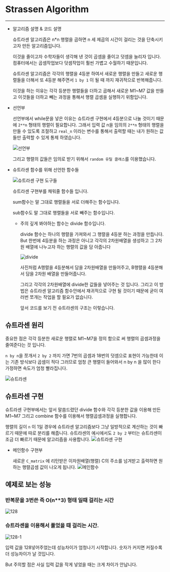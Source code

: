 # Strassen Algorithm
- - -
* 알고리즘 설명 & 코드 설명

  슈트라센 알고리즘은 n*n 행렬을 곱하면 n 세 제곱의 시간이 걸리는 것을 단축시키고자 만든 알고리즘입니다.
  
  
  이것을 줄이고자 수학자들이 생각해 낸 것이 곱셈을 줄이고 덧셈을 늘리자 입니다. 컴퓨터에서는 곱셈작업보다 덧셈작업이 훨씬 가볍고 수월하기 때문입니다.
  
  
  슈트라센 알고리즘은 각각의 행렬을 4등분 하여서 새로운 행렬을 만들고 새로운 행렬들을 더해서 또 4등분 해주면서 `1 by 1` 이 될 때 까지 재귀적으로 반복해줍니다.
  
  
  이것을 하는 이유는 각각 등분한 행렬들을 더하고 곱해서 새로운 M1~M7 값을 만들고 이것들을 더하고 빼는 과정을 통해서 행렬 곱셈을 실행하기 위함입니다.

  
* 선언부

   선언부에서 while문을 넣은 이유는 슈트라센 구현에서 4등분으로 나눌 것이기 때문에 `2**n` 형태의 행렬이 필요합니다. 그래서 입력 값 n을 임의의 `2**n` 형태의 행렬을 만들 수 있도록 조절하고      `real_n` 이라는 변수를 통해서 출력할 때는 내가 원하는 값들만 출력할 수 있게 통제 하였습니다.
   
   
   ![선언부](https://user-images.githubusercontent.com/80373000/116236140-a8dfb480-a799-11eb-9965-a55d6bcac0c6.JPG)
    

  그리고 행렬의 값들은 임의로 받기 위해서 `random 유틸 클래스`를 이용했습니다.
  
  
* 슈트라센 함수를 위해 선언한 함수들


  ![슈트라센 구현 도구들](https://user-images.githubusercontent.com/80373000/116202820-f77b5780-a775-11eb-861e-f871658377e1.JPG)
  
  
  슈트라센 구현부를 채워줄 함수들 입니다.
  
  
  sum함수는 말 그대로 행렬들을 서로 더해주는 함수입니다.
  
  
  sub함수도 말 그대로 행렬들을 서로 빼주는 함수입니다.
  
  
  * 주의 깊게 봐야하는 함수는 divide 함수입니다.
  
  
    divide 함수는 하나의 행렬을 가져와서 그 행렬을 4등분 하는 과정을 만듭니다. But 한번에 4등분을 하는 과정은 아니고 각각의 2차원배열을 생성하고 그 2차원 배열에 나누고자 하는 행렬의 값을 담     아줍니다
    
    
    ![divide](https://user-images.githubusercontent.com/80373000/116203637-da935400-a776-11eb-9627-02dd2f97ca77.JPG)

    
    사진처럼 A행렬을 4등분해서 담을 2차원배열을 만들어주고, B행렬을 4등분해서 담을 2차원 배열을 만들어줍니다.
    
    
    그리고 각각의 2차원배열에 divide한 값들을 넣어주는 것 입니다.
    그리고 이 방법은 슈트라센 알고리즘 함수안에서 재귀적으로 구현 될 것이기 때문에 굳이 여러번 쪼개는 작업을 할 필요가 없습니다.
    
    
    앞서 코드를 보기 전 슈트라센의 구조는 이렇습니다.
    
    
## 슈트라센 원리
   중요한 점은 각각 등분한 새로운 행렬로 M1~M7을 정의 함으로 써 행렬의 곱셈과정을 줄여준다는 것 입니다.
   
   
   `n by n`을 쪼개서 `2 by 2` 까지 가면 7번의 곱셈과 18번의 덧셈으로 표현이 가능한데 이는 기존 방식보다 곱셈이 적다 그러므로 엄청 큰 행렬이 들어와서 n by n 을 많이 한다 가정하면 속도가 엄청    빨라집니다.
   
   
   ![슈트라센](https://user-images.githubusercontent.com/80373000/116205565-d9fbbd00-a778-11eb-999b-6f8d46a524bc.JPG)
    
    
## 슈트라센 구현 
  슈트라센 구현부에서는 앞서 말씀드렸던 divide 함수와 각각 등분한 값을 이용해 만든 M1~M7 그리고 combine 함수를 이용해서 행렬곱셈과정을 실행합니다.
  
  
  행렬의 길이 `n` 이 1일 경우에 슈트라센 알고리즘보다 그냥 일방적으로 계산하는 것이 빠르기 때문에 따로 분리를 해줍니다.
  슈트라센의 예시에서도 `2 by 2` 부터는 슈트라센이 조금 더 빠르기 때문에 알고리즘을 사용합니다.
  ![슈트라센 구현](https://user-images.githubusercontent.com/80373000/116204302-9e142800-a777-11eb-8eda-3d0a2beef3ff.JPG)
  
  
  * 메인함수 구현부  
    
    새로운 `C_matrix` 에 리턴받은 이차원배열(행렬) C의 주소를 넘겨받고 출력하면 원하는 행렬곱셈 값이 나오게 됩니다.
    ![메인함수](https://user-images.githubusercontent.com/80373000/116206471-cbfa6c00-a779-11eb-97f5-96273405de08.JPG)


## 예제로 보는 성능

### 반복문을 3번쓴 즉 O(n**3) 형태 일때 걸리는 시간
![128](https://user-images.githubusercontent.com/80373000/116236997-aaf64300-a79a-11eb-9ed3-b68cc5e1b252.JPG)


### 슈트라센을 이용해서 풀었을 때 걸리는 시간.
![128-1](https://user-images.githubusercontent.com/80373000/116237003-ab8ed980-a79a-11eb-97b4-bae4e88fc101.JPG)


입력 값을 128넣어주었는데 성능차이가 엄청나기 시작합니다. 숫자가 커지면 커질수록 더 성능차이가 날 것입니다.


But 주의할 점은 사실 입력 값을 작게 넣었을 때는 크게 차이가 안납니다. 

